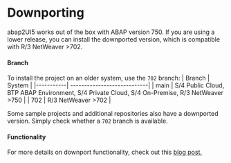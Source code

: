 # Downporting

abap2UI5 works out of the box with ABAP version 750. If you are using a lower release, you can install the downported version, which is compatible with R/3 NetWeaver >702.

#### Branch
To install the project on an older system, use the `702` branch:
| Branch    | System                | 
|-----------| ----------------------------|
| main     | S/4 Public Cloud, BTP ABAP Environment, S/4 Private Cloud, S/4 On-Premise, R/3 NetWeaver >750 |
| 702  |  R/3 NetWeaver >702   |

Some sample projects and additional repositories also have a downported version. Simply check whether a `702` branch is available.

#### Functionality
For more details on downport functionality, check out this [blog post.](https://www.linkedin.com/pulse/running-abap2ui5-older-r3-releases-downport-compatibility-abaplint-mjkle)

